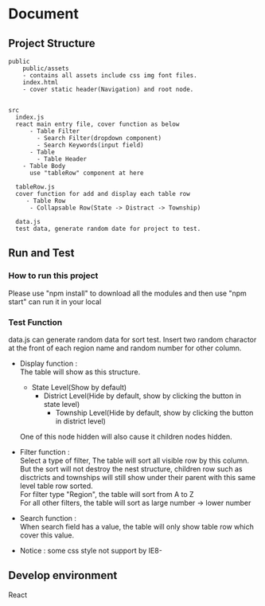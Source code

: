 # Document

## Project Structure
          
  ```
  public
      public/assets  
      - contains all assets include css img font files.
      index.html
      - cover static header(Navigation) and root node.
      

  src 
    index.js
    react main entry file, cover function as below 
        - Table Filter
          - Search Filter(dropdown component)
          - Search Keywords(input field)
        - Table
          - Table Header
      - Table Body
        use "tableRow" component at here
    
    tableRow.js    
    cover function for add and display each table row
       - Table Row
        - Collapsable Row(State -> Distract -> Township)
            
    data.js
    test data, generate random date for project to test.
  ```
## Run and Test

### How to  run this project
Please use "npm install" to download all the modules and then use "npm start" can run it in your local

### Test Function

data.js can generate random data for sort test. Insert two random charactor at the front of each region name and random number for other column.  

* Display function :  
    The table will show as this structure.
    - State Level(Show by default)  
        - District Level(Hide by default, show by clicking the button in state level)
          - Township Level(Hide by default, show by clicking the button in district level)  
  
   One of this node hidden will also cause it children nodes hidden.
   
* Filter function :  
    Select a type of filter, The table will sort all visible row by this column. But the sort will not destroy the nest structure, children row such as disctricts and townships will still 
    show  under their parent with this same level table row sorted.  
    For filter type "Region", the table will sort from A to Z  
    For all other filters, the table will sort as large number -> lower number
    
* Search function :  
    When search field has a value, the table will only show table row which cover this value.
    
* Notice : some css style not support by IE8-    
    
    
    
## Develop environment

React
    


